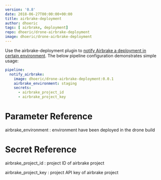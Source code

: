 ```yaml
---
version: '0.8'
date: 2018-06-27T00:00:00+00:00
title: airbrake-deployment
author: dhoeric
tags: [ airbrake, deployment]
repo: dhoeric/drone-airbrake-deployment
image: dhoeric/drone-airbrake-deployment
---
```



Use the airbrake-deployment plugin to [notify Airbrake a deployment in certain environment](https://airbrake.io/docs/features/deploy-tracking/). 
The below pipeline configuration demonstrates simple usage:

```yaml
pipeline:
  notify_airbrake:
    image: dhoeric/drone-airbrake-deployment:0.0.1
    airbrake_environment: staging
    secrets:
      - airbrake_project_id
      - airbrake_project_key
```

# Parameter Reference

airbrake_environment
: environment have been deployed in the drone build


# Secret Reference

airbrake_project_id
: project ID of airbrake project

airbrake_project_key
: project API key of airbrake project

